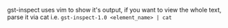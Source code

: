 gst-inspect uses vim to show it's output, if you want to view the whole text, parse it via cat
i.e. `gst-inspect-1.0 <element_name> | cat`